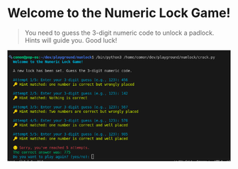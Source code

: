 # Welcome to the Numeric Lock Game!
> You need to guess the 3-digit numeric code to unlock a padlock. Hints will guide you. Good luck!

![alt text](image.png)